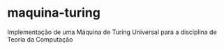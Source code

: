 # maquina-turing
Implementação de uma Máquina de Turing Universal para a disciplina de Teoria da Computação

